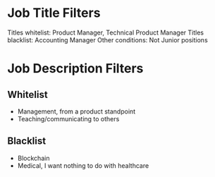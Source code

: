 # Job Title Filters
Titles whitelist: Product Manager, Technical Product Manager
Titles blacklist: Accounting Manager
Other conditions: Not Junior positions

# Job Description Filters
## Whitelist
- Management, from a product standpoint
- Teaching/communicating to others

## Blacklist
- Blockchain
- Medical, I want nothing to do with healthcare

